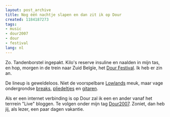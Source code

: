 ```yaml
---
layout: post_archive
title: Nog ééń nachtje slapen en dan zit ik op Dour
created: 1184187273
tags:
- music
- dour2007
- dour
- festival
lang: nl
---
```

Zo. Tandenborstel ingepakt. Kilo's reserve insuline en naalden in mijn tas, en hop, morgen in de trein naar Zuid Belgïe, het [Dour Festival](http://www.dourfestival.be/nl/?l=nl). Ik heb er zin an.

De lineup is geweldeloos. Niet de voorspelbare [Lowlands](http://dour-festival.hyves.nl/polls/578/Wat_maakt_Dour_nou_zoveel_beter_dan_Lowlands/) meuk, maar vage ondergrondse [breaks](http://www.dourfestival.be/nl/band2007/Venetian-Snares), [pliedeltjes](http://www.dourfestival.be/nl/band2007/Autechre) en [gitaren](http://www.dourfestival.be/nl/band2007/The-Dancing-Naked-Ladies).

Als er een internet verbinding is op Dour zal ik een en ander vanaf het terrrein "Live" bloggen. Te volgen onder mijn tag [Dour2007](http://bler.webschuur.com/categorieen/site_classification/Dour2007). Zoniet, dan heb jij, als lezer, een paar dagen vakantie.<!--break-->
